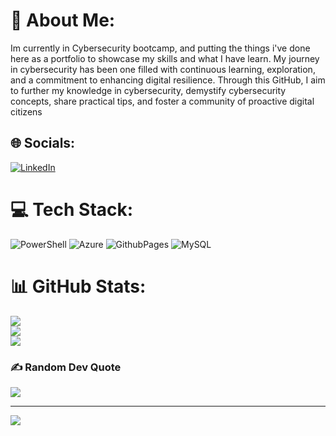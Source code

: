 # 💫 About Me:
Im currently in Cybersecurity bootcamp, and putting the things i've done here as a portfolio to showcase my skills and what I have learn.
My journey in cybersecurity has been one filled with continuous learning, exploration, and a commitment to enhancing digital resilience.
Through this GitHub, I aim to further my knowledge in cybersecurity, demystify cybersecurity concepts, share practical tips, and foster a community of proactive digital citizens


## 🌐 Socials:
[![LinkedIn](https://img.shields.io/badge/LinkedIn-%230077B5.svg?logo=linkedin&logoColor=white)](https://linkedin.com/in/https://www.linkedin.com/in/steven-mercado-ab00732a3/) 

# 💻 Tech Stack:
![PowerShell](https://img.shields.io/badge/PowerShell-%235391FE.svg?style=for-the-badge&logo=powershell&logoColor=white) ![Azure](https://img.shields.io/badge/azure-%230072C6.svg?style=for-the-badge&logo=microsoftazure&logoColor=white) ![GithubPages](https://img.shields.io/badge/github%20pages-121013?style=for-the-badge&logo=github&logoColor=white) ![MySQL](https://img.shields.io/badge/mysql-%2300000f.svg?style=for-the-badge&logo=mysql&logoColor=white)
# 📊 GitHub Stats:
![](https://github-readme-stats.vercel.app/api?username=Frankistiny&theme=dark&hide_border=false&include_all_commits=false&count_private=false)<br/>
![](https://github-readme-streak-stats.herokuapp.com/?user=Frankistiny&theme=dark&hide_border=false)<br/>
![](https://github-readme-stats.vercel.app/api/top-langs/?username=Frankistiny&theme=dark&hide_border=false&include_all_commits=false&count_private=false&layout=compact)

### ✍️ Random Dev Quote
![](https://quotes-github-readme.vercel.app/api?type=horizontal&theme=radical)

---
[![](https://visitcount.itsvg.in/api?id=Frankistiny&icon=0&color=0)](https://visitcount.itsvg.in)

<!-- Proudly created with GPRM ( https://gprm.itsvg.in ) -->
